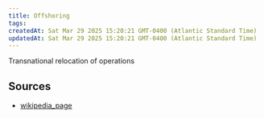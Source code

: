 ```yaml
---
title: Offshoring
tags: 
createdAt: Sat Mar 29 2025 15:20:21 GMT-0400 (Atlantic Standard Time)
updatedAt: Sat Mar 29 2025 15:20:21 GMT-0400 (Atlantic Standard Time)
---
```



Transnational relocation of operations



## Sources
- [wikipedia_page](https://en.wikipedia.org/wiki/Offshoring)
